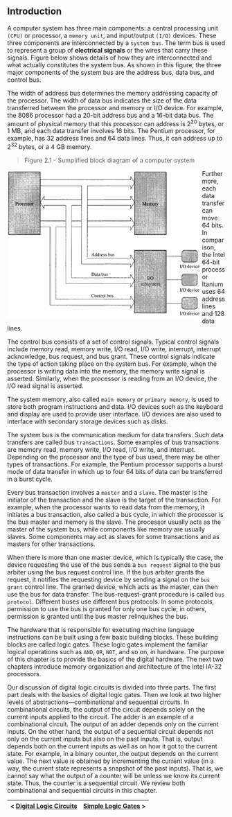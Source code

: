 ## Introduction

A computer system has three main components: a central processing unit `(CPU)` or processor, a `memory unit`, and input/output `(I/O)` devices. These three components are interconnected by a `system bus`. The term bus is used to represent a group of **electrical signals** or the wires that carry these signals. Figure below shows details of how they are interconnected and what actually constitutes the system bus. As shown in this figure, the three major components of the system bus are the address bus, data bus, and control bus.

The width of address bus determines the memory addressing capacity of the processor. The width of data bus indicates the size of the data transferred between the processor and memory or I/O device. For example, the 8086 processor had a 20-bit address bus and a 16-bit data bus. The amount of physical memory that this processor can address is 2<sup>20</sup> bytes, or 1 MB, and each data transfer involves 16 bits. The Pentium processor, for example, has 32 address lines and 64 data lines. Thus, it can address up to 2<sup>32</sup> bytes, or a 4 GB memory.

> Figure 2.1 - Sumplified block diagram of a computer system

<img align="left" src="https://github.com/romuro-pauliv/Introduction-to-Assembly/blob/main/Part%20II%20-%20Computer%20Organization/static/Simplified%20block%20diagram%20of%20a%20computer%20system.png?raw=true" alt="drawing" width="450"/>

Furthermore, each data transfer can move 64 bits. In comparison, the Intel 64-bit processor Itanium uses 64 address lines and 128 data lines.

The control bus consists of a set of control signals. Typical control signals include memory read, memory write, I/O read, I/O write, interrupt, interrupt acknowledge, bus request, and bus grant. These control signals indicate the type of action taking place on the system bus. For example, when the processor is writing data into the memory, the memory write signal is asserted. Similarly, when the processor is reading from an I/O device, the I/O read signal is asserted.

The system memory, also called `main memory` or `primary memory`, is used to store both program instructions and data. I/O devices such as the keyboard and display are used to provide user interface. I/O devices are also used to interface with secondary storage devices such as disks.

The system bus is the communication medium for data transfers. Such data transfers are called bus `transactions`. Some examples of bus transactions are memory read, memory write, I/O read, I/O write, and interrupt. Depending on the processor and the type of bus used, there may be other types of transactions. For example, the Pentium processor supports a burst mode of data transfer in which up to four 64 bits of data can be 
transferred in a burst cycle.

Every bus transaction involves a `master` and a `slave`. The master is the initiator of the transaction and the slave is the target of the transaction. For example, when the processor wants to read data from the memory, it initiates a bus transaction, also called a bus cycle, in which the processor is the bus master and memory is the slave. The processor usually acts as the master of the system bus, while components like memory are usually slaves. Some components may act as slaves for some transactions and as masters for other transactions.

When there is more than one master device, which is typically the case, the device requesting the use of the bus sends a `bus request` signal to the bus arbiter using the bus request control line. If the bus arbiter grants the request, it notifies the requesting device by sending a signal on the `bus grant` control line. The granted device, which acts as the master, can then use the bus for data transfer. The bus-request-grant procedure is called `bus protocol`. Different buses use different bus
protocols. In some protocols, permission to use the bus is granted for only one bus cycle; in others, permission is granted until the bus master relinquishes the bus.

The hardware that is responsible for executing machine language instructions can be built
using a few basic building blocks. These building blocks are called logic gates. These logic gates implement the familiar logical operations such as `AND`, `OR`, `NOT`, and so on, in hardware. The purpose of this chapter is to provide the basics of the digital hardware. The next two chapters introduce memory organization and architecture of the Intel IA-32 processors.

Our discussion of digital logic circuits is divided into three parts. The first part deals with the basics of digital logic gates. Then we look at two higher levels of abstractions—combinational and sequential circuits. In combinational circuits, the output of the circuit depends solely on the current inputs applied to the circuit. The adder is an example of a combinational circuit. The output of an adder depends only on the current inputs. On the other hand, the output of a sequential circuit depends not only on the current inputs but also on the past inputs. That is, output depends both on the current inputs as well as on how it got to the current state. For example, in a binary counter, the output depends on the current value. The next value is obtained by incrementing the current value (in a way, the current state represents a snapshot of the past inputs). That is, we cannot say what the output of a counter will be unless we know its current state. Thus, the counter is a sequential circuit. We review both combinational and sequential circuits in this chapter.

| < [Digital Logic Circuits](https://github.com/romuro-pauliv/Introduction-to-Assembly/blob/main/Part%20II%20-%20Computer%20Organization/a1%20-%20Digital%20Logic%20Circuits.md) | [Simple Logic Gates](https://github.com/romuro-pauliv/Introduction-to-Assembly/blob/main/Part%20II%20-%20Computer%20Organization/a3%20-%20Simple%20Logic%20Gates.md) > |
| -|-|


